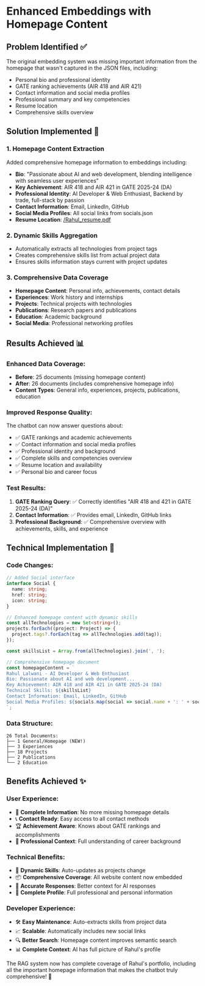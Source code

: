 # Enhanced Embeddings with Homepage Content

## Problem Identified ✅
The original embedding system was missing important information from the homepage that wasn't captured in the JSON files, including:
- Personal bio and professional identity
- GATE ranking achievements (AIR 418 and AIR 421)
- Contact information and social media profiles
- Professional summary and key competencies
- Resume location
- Comprehensive skills overview

## Solution Implemented 🚀

### 1. **Homepage Content Extraction**
Added comprehensive homepage information to embeddings including:
- **Bio**: "Passionate about AI and web development, blending intelligence with seamless user experiences"
- **Key Achievement**: AIR 418 and AIR 421 in GATE 2025-24 (DA)
- **Professional Identity**: AI Developer & Web Enthusiast, Backend by trade, full-stack by passion
- **Contact Information**: Email, LinkedIn, GitHub
- **Social Media Profiles**: All social links from socials.json
- **Resume Location**: [/Rahul_resume.pdf](https://drive.google.com/file/d/1SlcxnKh9HRbkQ3sKdS8w9R4flozbaxyH/view?usp=sharing)

### 2. **Dynamic Skills Aggregation**
- Automatically extracts all technologies from project tags
- Creates comprehensive skills list from actual project data
- Ensures skills information stays current with project updates

### 3. **Comprehensive Data Coverage**
- **Homepage Content**: Personal info, achievements, contact details
- **Experiences**: Work history and internships
- **Projects**: Technical projects with technologies
- **Publications**: Research papers and publications
- **Education**: Academic background
- **Social Media**: Professional networking profiles

## Results Achieved 📊

### Enhanced Data Coverage:
- **Before**: 25 documents (missing homepage content)
- **After**: 26 documents (includes comprehensive homepage info)
- **Content Types**: General info, experiences, projects, publications, education

### Improved Response Quality:
The chatbot can now answer questions about:
- ✅ GATE rankings and academic achievements
- ✅ Contact information and social media profiles  
- ✅ Professional identity and background
- ✅ Complete skills and competencies overview
- ✅ Resume location and availability
- ✅ Personal bio and career focus

### Test Results:
1. **GATE Ranking Query**: ✅ Correctly identifies "AIR 418 and 421 in GATE 2025-24 (DA)"
2. **Contact Information**: ✅ Provides email, LinkedIn, GitHub links
3. **Professional Background**: ✅ Comprehensive overview with achievements, skills, and experience

## Technical Implementation 🔧

### Code Changes:
```typescript
// Added Social interface
interface Social {
  name: string;
  href: string;
  icon: string;
}

// Enhanced homepage content with dynamic skills
const allTechnologies = new Set<string>();
projects.forEach((project: Project) => {
  project.tags?.forEach(tag => allTechnologies.add(tag));
});

const skillsList = Array.from(allTechnologies).join(', ');

// Comprehensive homepage document
const homepageContent = `
Rahul Lalwani - AI Developer & Web Enthusiast
Bio: Passionate about AI and web development...
Key Achievement: AIR 418 and AIR 421 in GATE 2025-24 (DA)
Technical Skills: ${skillsList}
Contact Information: Email, LinkedIn, GitHub
Social Media Profiles: ${socials.map(social => social.name + ': ' + social.href)}
`;
```

### Data Structure:
```
26 Total Documents:
├── 1 General/Homepage (NEW!)
├── 3 Experiences  
├── 18 Projects
├── 2 Publications
└── 2 Education
```

## Benefits Achieved ✨

### User Experience:
- 🎯 **Complete Information**: No more missing homepage details
- 📞 **Contact Ready**: Easy access to all contact methods
- 🏆 **Achievement Aware**: Knows about GATE rankings and accomplishments
- 💼 **Professional Context**: Full understanding of career background

### Technical Benefits:
- 🔄 **Dynamic Skills**: Auto-updates as projects change
- 📦 **Comprehensive Coverage**: All website content now embedded
- 🎯 **Accurate Responses**: Better context for AI responses
- 🔗 **Complete Profile**: Full professional and personal information

### Developer Experience:
- 🛠️ **Easy Maintenance**: Auto-extracts skills from project data
- 📈 **Scalable**: Automatically includes new social links
- 🔍 **Better Search**: Homepage content improves semantic search
- 📊 **Complete Context**: AI has full picture of Rahul's profile

The RAG system now has complete coverage of Rahul's portfolio, including all the important homepage information that makes the chatbot truly comprehensive! 🎉
